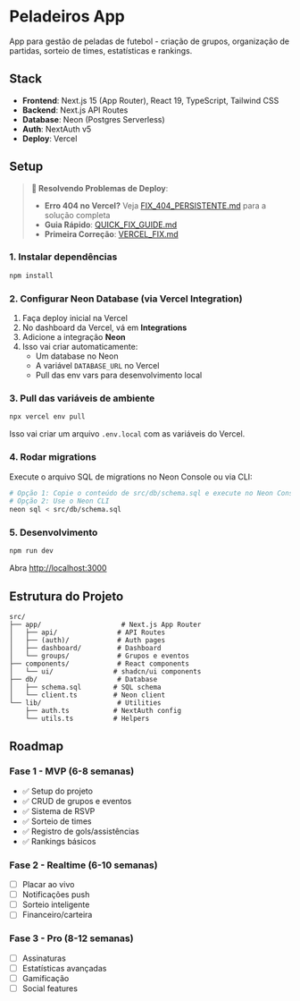 # Peladeiros App

App para gestão de peladas de futebol - criação de grupos, organização de partidas, sorteio de times, estatísticas e rankings.

## Stack

- **Frontend**: Next.js 15 (App Router), React 19, TypeScript, Tailwind CSS
- **Backend**: Next.js API Routes
- **Database**: Neon (Postgres Serverless)
- **Auth**: NextAuth v5
- **Deploy**: Vercel

## Setup

> **🔧 Resolvendo Problemas de Deploy**:
> - **Erro 404 no Vercel?** Veja [FIX_404_PERSISTENTE.md](./FIX_404_PERSISTENTE.md) para a solução completa
> - **Guia Rápido**: [QUICK_FIX_GUIDE.md](./QUICK_FIX_GUIDE.md)
> - **Primeira Correção**: [VERCEL_FIX.md](./VERCEL_FIX.md)

### 1. Instalar dependências

```bash
npm install
```

### 2. Configurar Neon Database (via Vercel Integration)

1. Faça deploy inicial na Vercel
2. No dashboard da Vercel, vá em **Integrations**
3. Adicione a integração **Neon**
4. Isso vai criar automaticamente:
   - Um database no Neon
   - A variável `DATABASE_URL` no Vercel
   - Pull das env vars para desenvolvimento local

### 3. Pull das variáveis de ambiente

```bash
npx vercel env pull
```

Isso vai criar um arquivo `.env.local` com as variáveis do Vercel.

### 4. Rodar migrations

Execute o arquivo SQL de migrations no Neon Console ou via CLI:

```bash
# Opção 1: Copie o conteúdo de src/db/schema.sql e execute no Neon Console
# Opção 2: Use o Neon CLI
neon sql < src/db/schema.sql
```

### 5. Desenvolvimento

```bash
npm run dev
```

Abra [http://localhost:3000](http://localhost:3000)

## Estrutura do Projeto

```
src/
├── app/                    # Next.js App Router
│   ├── api/               # API Routes
│   ├── (auth)/            # Auth pages
│   ├── dashboard/         # Dashboard
│   └── groups/            # Grupos e eventos
├── components/            # React components
│   └── ui/               # shadcn/ui components
├── db/                    # Database
│   ├── schema.sql        # SQL schema
│   └── client.ts         # Neon client
└── lib/                   # Utilities
    ├── auth.ts           # NextAuth config
    └── utils.ts          # Helpers
```

## Roadmap

### Fase 1 - MVP (6-8 semanas)
- ✅ Setup do projeto
- ✅ CRUD de grupos e eventos
- ✅ Sistema de RSVP
- ✅ Sorteio de times
- ✅ Registro de gols/assistências
- ✅ Rankings básicos

### Fase 2 - Realtime (6-10 semanas)
- [ ] Placar ao vivo
- [ ] Notificações push
- [ ] Sorteio inteligente
- [ ] Financeiro/carteira

### Fase 3 - Pro (8-12 semanas)
- [ ] Assinaturas
- [ ] Estatísticas avançadas
- [ ] Gamificação
- [ ] Social features
